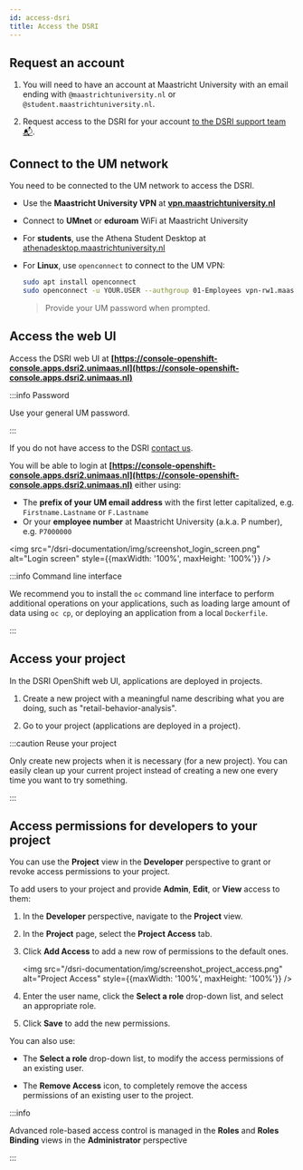 ```yaml
---
id: access-dsri
title: Access the DSRI
---
```


## Request an account

1. You will need to have an account at Maastricht University with an email ending with `@maastrichtuniversity.nl` or `@student.maastrichtuniversity.nl`.

2. Request access to the DSRI for your account  [to the DSRI support team 📬](mailto:dsri-support-l@maastrichtuniversity.nl).


## Connect to the UM network

You need to be connected to the UM network to access the DSRI.

* Use the **Maastricht University VPN** at **[vpn.maastrichtuniversity.nl](https://vpn.maastrichtuniversity.nl/)**
* Connect to **UMnet** or **eduroam** WiFi at Maastricht University
* For **students**, use the Athena Student Desktop at [athenadesktop.maastrichtuniversity.nl](https://athenadesktop.maastrichtuniversity.nl)

* For **Linux**, use `openconnect` to connect to the UM VPN:

  ```bash
  sudo apt install openconnect
  sudo openconnect -u YOUR.USER --authgroup 01-Employees vpn-rw1.maastrichtuniversity.nl
  ```

  > Provide your UM password when prompted.

## Access the web UI

Access the DSRI web UI at **[https://console-openshift-console.apps.dsri2.unimaas.nl](https://console-openshift-console.apps.dsri2.unimaas.nl)**

:::info Password

Use your general UM password.

:::

If you do not have access to the DSRI [contact us](mailto:dsri-support-l@maastrichtuniversity.nl).

You will be able to login at **[https://console-openshift-console.apps.dsri2.unimaas.nl](https://console-openshift-console.apps.dsri2.unimaas.nl)** either using:

* The **prefix of your UM email address** with the first letter capitalized, e.g. `Firstname.Lastname` or `F.Lastname`
* Or your **employee number** at Maastricht University (a.k.a. P number), e.g. `P7000000`

<img src="/dsri-documentation/img/screenshot_login_screen.png" alt="Login screen" style={{maxWidth: '100%', maxHeight: '100%'}} />

:::info Command line interface

We recommend you to install the `oc` command line interface to perform additional operations on your applications, such as loading large amount of data using `oc cp`, or deploying an application from a local `Dockerfile`.

:::

## Access your project

In the DSRI OpenShift web UI, applications are deployed in projects.

1. Create a new project with a meaningful name describing what you are doing, such as "retail-behavior-analysis".

2. Go to your project (applications are deployed in a project).

:::caution Reuse your project

Only create new projects when it is necessary (for a new project). You can easily clean up your current project instead of creating a new one every time you want to try something.

:::

<!--

<img src="/dsri-documentation/img/screenshot_go_to_project.png" alt="Login screen" style={{maxWidth: '100%', maxHeight: '100%'}} />

-->

## Access permissions for developers to your project

You can use the **Project** view in the **Developer** perspective to grant or revoke access permissions to your project.

To add users to your project and provide **Admin**, **Edit**, or **View** access to them:

1. In the **Developer** perspective, navigate to the **Project** view.

2. In the **Project** page, select the **Project Access** tab.

3. Click **Add Access** to add a new row of permissions to the default ones.

   <img src="/dsri-documentation/img/screenshot_project_access.png" alt="Project Access" style={{maxWidth: '100%', maxHeight: '100%'}} />

4. Enter the user name, click the **Select a role** drop-down list, and select an appropriate role.

5. Click **Save** to add the new permissions.

You can also use:

- The **Select a role** drop-down list, to modify the access permissions of an existing user.

- The **Remove Access** icon, to completely remove the access permissions of an existing user to the project.

:::info 

  Advanced role-based access control is managed in the **Roles** and **Roles Binding** views in the **Administrator** perspective

:::

  